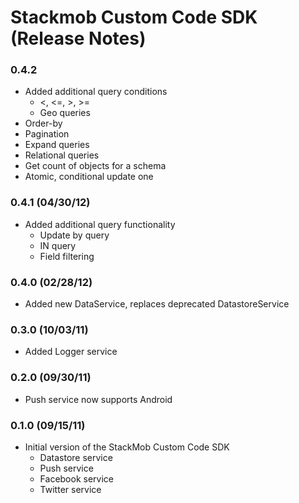 # Stackmob Custom Code SDK (Release Notes)

### 0.4.2
* Added additional query conditions
  * <, <=, >, >=
  * Geo queries
* Order-by
* Pagination
* Expand queries
* Relational queries
* Get count of objects for a schema
* Atomic, conditional update one


### 0.4.1 (04/30/12)
* Added additional query functionality
  * Update by query
  * IN query
  * Field filtering

### 0.4.0 (02/28/12)
* Added new DataService, replaces deprecated DatastoreService

### 0.3.0 (10/03/11)
* Added Logger service

### 0.2.0 (09/30/11)
* Push service now supports Android

### 0.1.0 (09/15/11)
* Initial version of the StackMob Custom Code SDK
  * Datastore service
  * Push service
  * Facebook service
  * Twitter service
